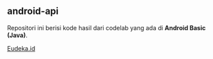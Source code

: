 ## android-api
Repositori ini berisi kode hasil dari codelab yang ada di **Android Basic (Java)**.

[Eudeka.id](https://www.eudeka.id)
